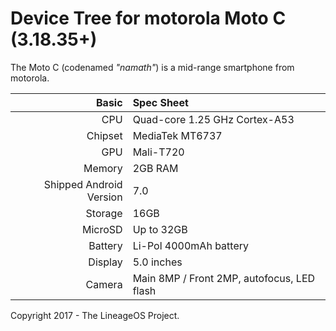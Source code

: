 #                                       Device Tree for motorola Moto C (3.18.35+)

The Moto C (codenamed _"namath"_) is a mid-range smartphone from motorola.

Basic   | Spec Sheet
-------:|:-------------------------
CPU     | Quad-core 1.25 GHz Cortex-A53
Chipset | MediaTek MT6737
GPU     | Mali-T720
Memory  | 2GB RAM
Shipped Android Version | 7.0
Storage | 16GB
MicroSD | Up to 32GB
Battery | Li-Pol 4000mAh battery
Display | 5.0 inches
Camera  | Main 8MP / Front 2MP, autofocus, LED flash

Copyright 2017 - The LineageOS Project.

